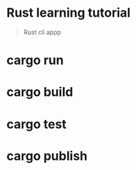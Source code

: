 # Rust learning tutorial
> Rust cli appp
# cargo run

# cargo build


# cargo test


# cargo publish